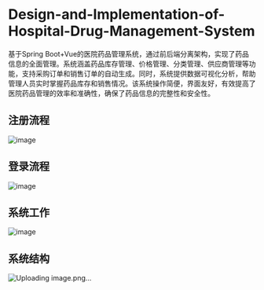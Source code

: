 # Design-and-Implementation-of-Hospital-Drug-Management-System
基于Spring Boot+Vue的医院药品管理系统，通过前后端分离架构，实现了药品信息的全面管理。系统涵盖药品库存管理、价格管理、分类管理、供应商管理等功能，支持采购订单和销售订单的自动生成。同时，系统提供数据可视化分析，帮助管理人员实时掌握药品库存和销售情况。该系统操作简便，界面友好，有效提高了医院药品管理的效率和准确性，确保了药品信息的完整性和安全性。
## 注册流程
![image](https://github.com/user-attachments/assets/1123053a-1ffb-42b6-9cf8-1504e4caf758)
## 登录流程
![image](https://github.com/user-attachments/assets/50557e50-fc45-43a4-8d8c-21925a0c905f)
## 系统工作
![image](https://github.com/user-attachments/assets/0a710ec6-2af4-4af3-b833-524d68df79fd)
## 系统结构
![Uploading image.png…]()
